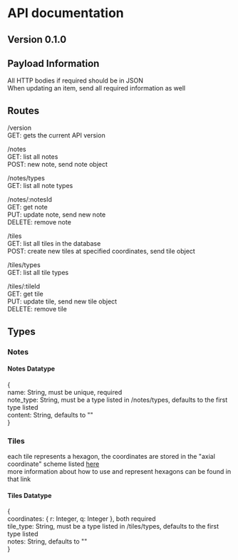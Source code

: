 # API documentation

## Version 0.1.0

## Payload Information

All HTTP bodies if required should be in JSON  
When updating an item, send all required information as well  

## Routes

/version  
    GET: gets the current API version

/notes  
    GET: list all notes  
    POST: new note, send note object  

/notes/types  
    GET: list all note types  

/notes/:notesId  
    GET: get note  
    PUT: update note, send new note  
    DELETE: remove note  

/tiles  
    GET: list all tiles in the database  
    POST: create new tiles at specified coordinates, send tile object  

/tiles/types  
    GET: list all tile types

/tiles/:tileId  
    GET: get tile  
    PUT: update tile, send new tile object  
    DELETE: remove tile  

## Types

### Notes

#### Notes Datatype

{  
 name: String, must be unique, required  
 note_type: String, must be a type listed in /notes/types, defaults to the first type listed  
 content: String, defaults to ""  
}  

### Tiles

each tile represents a hexagon, the coordinates are stored in the "axial coordinate" scheme listed [here](https://www.redblobgames.com/grids/hexagons/)  
more information about how to use and represent hexagons can be found in that link  

#### Tiles Datatype

{  
 coordinates: { r: Integer, q: Integer }, both required  
 tile_type: String, must be a type listed in /tiles/types, defaults to the first type listed  
 notes: String, defaults to ""  
}  
